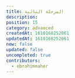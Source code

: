 ```yaml
---
title: المرحلة التالية
description: 
position: 15
category: advanced
createdAt: 1610168252061
updatedAt: 1610168252061
new: false
updated: false
uncompleted: true
contributors:
  - ebrahimmaher
---
```


<!-- الحديث عن أنه اﻵن جاهز لاستخدام ما تعلم في أي مجال، سيتعلم أساسيات ومبادئ هذا المجال ويربط ما تعلمه من برمجة به -->
<!-- الحديث عن أن تعلم أساسيات أي لغة برمجة اﻵن لن يستغرق معك أيام أو أسبوع، حسب عوامل كثيرة وحسب اللغة -->
<!-- الحديث عن التخصصات البرمجية المختلفة -->
<!-- الحديث عن الفرق بين بناء مشاريع برمجية كبيرة وبناء سكريبت ينفذ شيء معين، والتركيز على الفرق في كتابة الكود بينهم واحتياجات المشاريع الضخمة للمعماريات والتنظيم ... الخ -->
<!-- الحديث عن مصطلحات مهمة مثل OOP, Design Patterns, Archeticture -->
<!-- الحديث عن أمور نظرية كـ interpreter vs compiler وهكذا -->

<!-- يمكن كتابة مقالات ومشاركتها هنا... أو مشاركة مقالات ومصادر خارجية عن المواضيع التي نتحدث عنها، وكتب لمن أراد التعمق... -->

